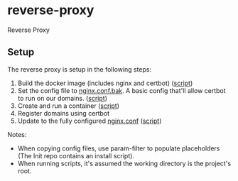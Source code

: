 # reverse-proxy
Reverse Proxy

## Setup
The reverse proxy is setup in the following steps:
 1) Build the docker image (includes nginx and certbot) ([script](scripts/nginx_build.sh))
 2) Set the config file to [nginx.conf.bak](nginx.conf.bak). A basic config that'll allow certbot to run on our domains. ([script](scripts/config-init.sh))
 4) Create and run a container ([script](scripts/nginx_run.sh))
 5) Register domains using certbot
 6) Update to the fully configured [nginx.conf](nginx.conf) ([script](scripts/config-update.sh))

Notes:
 * When copying config files, use param-filter to populate placeholders (The Init repo contains an install script).
 * When running scripts, it's assumed the working directory is the project's root.

